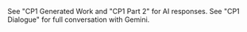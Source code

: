 See "CP1 Generated Work and "CP1 Part 2" for AI responses.
See "CP1 Dialogue" for full conversation with Gemini.
